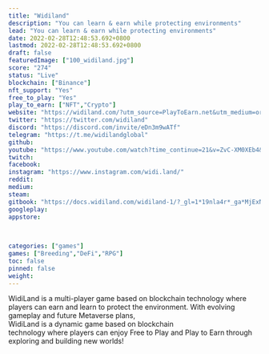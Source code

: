 ```yaml
---
title: "Widiland"
description: "You can learn & earn while protecting environments"
lead: "You can learn & earn while protecting environments"
date: 2022-02-28T12:48:53.692+0800
lastmod: 2022-02-28T12:48:53.692+0800
draft: false
featuredImage: ["100_widiland.jpg"]
score: "274"
status: "Live"
blockchain: ["Binance"]
nft_support: "Yes"
free_to_play: "Yes"
play_to_earn: ["NFT","Crypto"]
website: "https://widiland.com/?utm_source=PlayToEarn.net&utm_medium=organic&utm_campaign=gamepage"
twitter: "https://twitter.com/widiland"
discord: "https://discord.com/invite/eDn3m9wATf"
telegram: "https://t.me/widilandglobal"
github: 
youtube: "https://www.youtube.com/watch?time_continue=21&v=ZvC-XM0XEb4&feature=emb_logo"
twitch: 
facebook: 
instagram: "https://www.instagram.com/widi.land/"
reddit: 
medium: 
steam: 
gitbook: "https://docs.widiland.com/widiland-1/?_gl=1*19nla4r*_ga*MjExNzY0ODgyMC4xNjQ0NDYzNTIw*_ga_12ZZQ4BFXD*MTY0NDQ2MzUxOS4xLjEuMTY0NDQ2MzcwMy4yMw.."
googleplay: 
appstore: 

  
    
categories: ["games"]
games: ["Breeding","DeFi","RPG"]
toc: false
pinned: false
weight: 
---
```

WidiLand is a multi-player game based on blockchain technology where players can earn and learn to protect the environment. With evolving gameplay and future Metaverse plans,<br> WidiLand is a dynamic game based on blockchain<br> technology where players can enjoy Free to Play and Play to Earn through exploring and building new worlds!